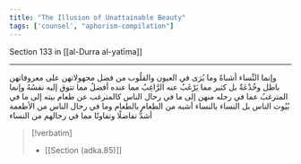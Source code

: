 ```yaml
---
title: "The Illusion of Unattainable Beauty"
tags: ['counsel', "aphorism-compilation"]
---
```


 Section 133 in [[al-Durra al-yatīma]]

---
وإنما النِّساء أشباهٌ وما يُرَى في العيون والقلُوب من فضل مجهولاتهن على معروفاتهن باطل وخُدْعَةٌ بل كثير مما يَرْغَبُ عنه الرَّاغِبُ مما عنده أفضلُ مما تتوق إليه نفسُهُ وإنما المترغبُ عما في رحله منهن إلى ما في رحال الناس كالمترغب عن طعام بيته إلى ما في بُيُوت الناس بل النساء بالنساء أشبه من الطعام بالطعام وما في رحال الناس من الأطعمة أشدُّ تفاضلًا وتفاوتًا مما في رحالهم من النساء

> [!verbatim]
> - [[Section (adka.85)]]
